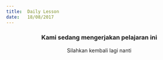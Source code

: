 ```yaml
---
title:  Daily Lesson
date:   18/08/2017
---
```


### <center>Kami sedang mengerjakan pelajaran ini</center>
<center>Silahkan kembali lagi nanti</center>
